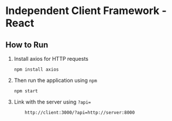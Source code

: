 # Independent Client Framework - React

## How to Run

1. Install axios for HTTP requests
    ```
    npm install axios
    ```
2. Then run the application using `npm`
    ```
    npm start
    ```
3. Link with the server using `?api=`
    ```
        http://client:3000/?api=http://server:8000
    ```